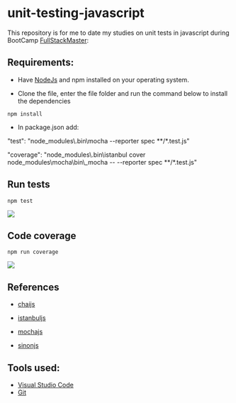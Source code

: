 # unit-testing-javascript

This repository is for me to date my studies on unit tests in javascript during BootCamp [FullStackMaster](https://devpleno.com):

## Requirements:

- Have [NodeJs](https://nodejs.org/en/download/) and npm installed on your operating system.

- Clone the file, enter the file folder and run the command below to install the dependencies

```
npm install
```

- In package.json add:

"test": "node_modules\\.bin\\mocha --reporter spec **/*.test.js"

"coverage": "node_modules\\.bin\\istanbul cover node_modules\\mocha\\bin\\_mocha -- --reporter spec **/*.test.js"

## Run tests

```
npm test
```

![](https://github.com/lipegomes/unit-testing/blob/main/assets/img/npm_test.png)

## Code coverage

```
npm run coverage
```

![](https://github.com/lipegomes/unit-testing/blob/main/assets/img/npm_run_coverage.png)

## References

- [chaijs](https://www.chaijs.com/)

- [istanbuljs](https://istanbul.js.org/)

- [mochajs](https://mochajs.org/)

- [sinonjs](https://sinonjs.org/)

## Tools used:

- [Visual Studio Code](https://code.visualstudio.com/)
- [Git](https://git-scm.com/)
